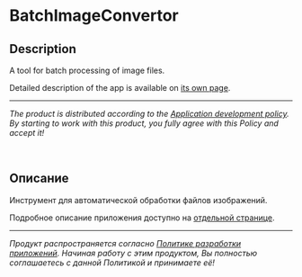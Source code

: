 # BatchImageConvertor

## Description

A tool for batch processing of image files.

Detailed description of the app is available on [its own page](https://adslbarxatov.github.io/BatchImageConvertor).

---

*The product is distributed according to the [Application development policy](https://adslbarxatov.github.io/ADP).
By starting to work with this product, you fully agree with this Policy and accept it!*

&nbsp;



## Описание

Инструмент для автоматической обработки файлов изображений.

Подробное описание приложения доступно на [отдельной странице](https://adslbarxatov.github.io/BatchImageConvertor/ru).

---

*Продукт распространяется согласно [Политике разработки приложений](https://adslbarxatov.github.io/ADP/ru).
Начиная работу с этим продуктом, Вы полностью соглашаетесь с данной Политикой и принимаете её!*
